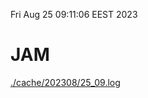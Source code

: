Fri Aug 25 09:11:06 EEST 2023
# JAM
<a href='./cache/202308/25_09.log'>./cache/202308/25_09.log</a>
